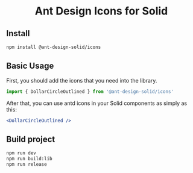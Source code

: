 <h1 align="center">
Ant Design Icons for Solid
</h1>

## Install

```bash
npm install @ant-design-solid/icons
```

## Basic Usage

First, you should add the icons that you need into the library.

```js
import { DollarCircleOutlined } from '@ant-design-solid/icons'
```

After that, you can use antd icons in your Solid components as simply as this:

```jsx
<DollarCircleOutlined />
```

## Build project

```bash
npm run dev
npm run build:lib
npm run release
```
